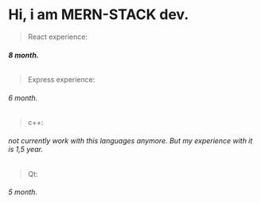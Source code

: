 # Hi, i am MERN-STACK dev.


> React experience:
 ###### __8 month.__
> Express experience:
 ###### 6 month.

> c++:
###### not currently work with this languages anymore. But my experience with it is 1,5 year.
> Qt: 
###### 5 month.

